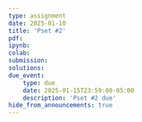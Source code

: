 ```yaml
---
type: assignment
date: 2025-01-10
title: 'Pset #2'
pdf:
ipynb:
colab:
submission:
solutions:
due_event:
    type: due
    date: 2025-01-15T23:59:00-05:00
    description: 'Pset #2 due'
hide_from_announcements: true
---
```

